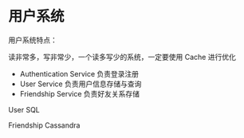 # 用户系统

用户系统特点：

读非常多，写非常少，一个读多写少的系统，一定要使用 Cache 进行优化

- Authentication Service 负责登录注册
- User Service 负责用户信息存储与查询
- Friendship Service 负责好友关系存储

User SQL

Friendship Cassandra

